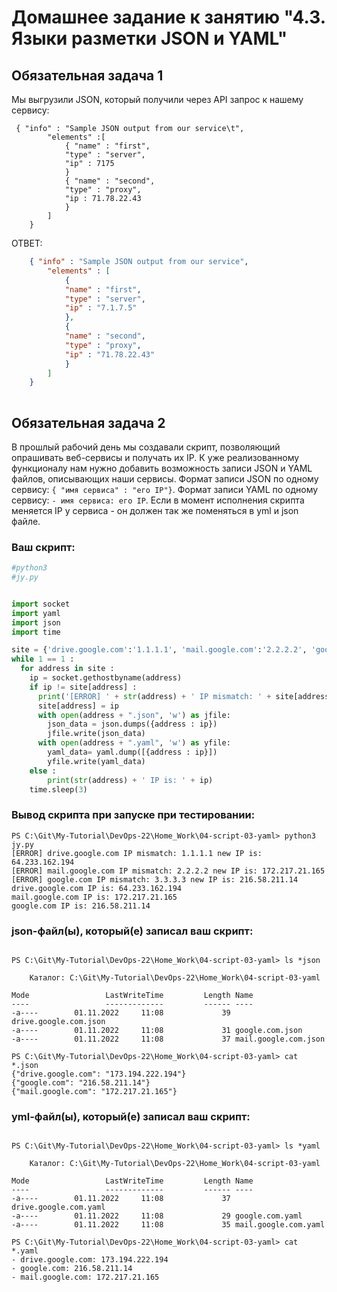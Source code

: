 # Домашнее задание к занятию "4.3. Языки разметки JSON и YAML"


## Обязательная задача 1
Мы выгрузили JSON, который получили через API запрос к нашему сервису:
```
 { "info" : "Sample JSON output from our service\t",
        "elements" :[
            { "name" : "first",
            "type" : "server",
            "ip" : 7175 
            }
            { "name" : "second",
            "type" : "proxy",
            "ip : 71.78.22.43
            }
        ]
    }

```


ОТВЕТ:
```json
    { "info" : "Sample JSON output from our service",
        "elements" : [
            { 
            "name" : "first",
            "type" : "server",
            "ip" : "7.1.7.5"
            },
            {
            "name" : "second",
            "type" : "proxy",
            "ip" : "71.78.22.43"
            }
        ]
    }
    
```

## Обязательная задача 2
В прошлый рабочий день мы создавали скрипт, позволяющий опрашивать веб-сервисы и получать их IP. К уже реализованному функционалу нам нужно добавить возможность записи JSON и YAML файлов, описывающих наши сервисы. Формат записи JSON по одному сервису: `{ "имя сервиса" : "его IP"}`. Формат записи YAML по одному сервису: `- имя сервиса: его IP`. Если в момент исполнения скрипта меняется IP у сервиса - он должен так же поменяться в yml и json файле.

### Ваш скрипт:
```python
#python3
#jy.py


import socket
import yaml
import json
import time

site = {'drive.google.com':'1.1.1.1', 'mail.google.com':'2.2.2.2', 'google.com':'3.3.3.3'}
while 1 == 1 :
  for address in site :
    ip = socket.gethostbyname(address)
    if ip != site[address] :
      print('[ERROR] ' + str(address) + ' IP mismatch: ' + site[address] + ' new IP is: ' + ip)
      site[address] = ip
      with open(address + ".json", 'w') as jfile:
        json_data = json.dumps({address : ip})
        jfile.write(json_data)
      with open(address + ".yaml", 'w') as yfile:
        yaml_data= yaml.dump([{address : ip}])
        yfile.write(yaml_data)
    else :
        print(str(address) + ' IP is: ' + ip)
    time.sleep(3)
```

### Вывод скрипта при запуске при тестировании:
```
PS C:\Git\My-Tutorial\DevOps-22\Home_Work\04-script-03-yaml> python3 jy.py                        
[ERROR] drive.google.com IP mismatch: 1.1.1.1 new IP is: 64.233.162.194
[ERROR] mail.google.com IP mismatch: 2.2.2.2 new IP is: 172.217.21.165
[ERROR] google.com IP mismatch: 3.3.3.3 new IP is: 216.58.211.14
drive.google.com IP is: 64.233.162.194
mail.google.com IP is: 172.217.21.165
google.com IP is: 216.58.211.14

```

### json-файл(ы), который(е) записал ваш скрипт:
```

PS C:\Git\My-Tutorial\DevOps-22\Home_Work\04-script-03-yaml> ls *json

    Каталог: C:\Git\My-Tutorial\DevOps-22\Home_Work\04-script-03-yaml

Mode                 LastWriteTime         Length Name
----                 -------------         ------ ----
-a----        01.11.2022     11:08             39 drive.google.com.json
-a----        01.11.2022     11:08             31 google.com.json
-a----        01.11.2022     11:08             37 mail.google.com.json

PS C:\Git\My-Tutorial\DevOps-22\Home_Work\04-script-03-yaml> cat *.json
{"drive.google.com": "173.194.222.194"}
{"google.com": "216.58.211.14"}
{"mail.google.com": "172.217.21.165"}

```

### yml-файл(ы), который(е) записал ваш скрипт:
```

PS C:\Git\My-Tutorial\DevOps-22\Home_Work\04-script-03-yaml> ls *yaml   

    Каталог: C:\Git\My-Tutorial\DevOps-22\Home_Work\04-script-03-yaml

Mode                 LastWriteTime         Length Name
----                 -------------         ------ ----
-a----        01.11.2022     11:08             37 drive.google.com.yaml
-a----        01.11.2022     11:08             29 google.com.yaml
-a----        01.11.2022     11:08             35 mail.google.com.yaml

PS C:\Git\My-Tutorial\DevOps-22\Home_Work\04-script-03-yaml> cat *.yaml
- drive.google.com: 173.194.222.194
- google.com: 216.58.211.14
- mail.google.com: 172.217.21.165

```


